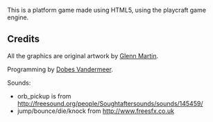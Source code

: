 
This is a platform game made using HTML5, using the playcraft game engine.

## Credits

All the graphics are original artwork by [Glenn Martin](http://bunyep.com).

Programming by [Dobes Vandermeer](http://dobesv.com).

Sounds:

 - orb_pickup is from http://freesound.org/people/Soughtaftersounds/sounds/145459/
 - jump/bounce/die/knock from http://www.freesfx.co.uk

